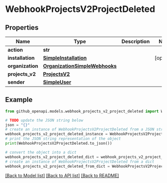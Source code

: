 # WebhookProjectsV2ProjectDeleted


## Properties

Name | Type | Description | Notes
------------ | ------------- | ------------- | -------------
**action** | **str** |  | 
**installation** | [**SimpleInstallation**](SimpleInstallation.md) |  | [optional] 
**organization** | [**OrganizationSimpleWebhooks**](OrganizationSimpleWebhooks.md) |  | 
**projects_v2** | [**ProjectsV2**](ProjectsV2.md) |  | 
**sender** | [**SimpleUser**](SimpleUser.md) |  | 

## Example

```python
from github_openapi.models.webhook_projects_v2_project_deleted import WebhookProjectsV2ProjectDeleted

# TODO update the JSON string below
json = "{}"
# create an instance of WebhookProjectsV2ProjectDeleted from a JSON string
webhook_projects_v2_project_deleted_instance = WebhookProjectsV2ProjectDeleted.from_json(json)
# print the JSON string representation of the object
print(WebhookProjectsV2ProjectDeleted.to_json())

# convert the object into a dict
webhook_projects_v2_project_deleted_dict = webhook_projects_v2_project_deleted_instance.to_dict()
# create an instance of WebhookProjectsV2ProjectDeleted from a dict
webhook_projects_v2_project_deleted_from_dict = WebhookProjectsV2ProjectDeleted.from_dict(webhook_projects_v2_project_deleted_dict)
```
[[Back to Model list]](../README.md#documentation-for-models) [[Back to API list]](../README.md#documentation-for-api-endpoints) [[Back to README]](../README.md)


